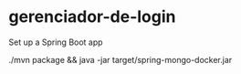 # gerenciador-de-login


Set up a Spring Boot app

./mvn package && java -jar target/spring-mongo-docker.jar

